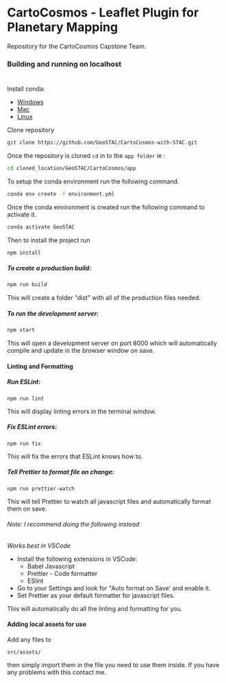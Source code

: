 # CartoCosmos - Leaflet Plugin for Planetary Mapping

Repository for the CartoCosmos Capstone Team.

### Building and running on localhost
#
Install conda:
* [Windows](https://docs.conda.io/projects/conda/en/latest/user-guide/install/windows.html) 
* [Mac](https://docs.conda.io/projects/conda/en/latest/user-guide/install/macos.html)
* [Linux](https://docs.conda.io/projects/conda/en/latest/user-guide/install/macos.html)

Clone repository
```sh
git clone https://github.com/GeoSTAC/CartoCosmos-with-STAC.git
```

Once the repository is cloned ```cd``` in to the ```app folder```
ie :
```sh
cd cloned_location/GeoSTAC/CartoCosmos/app
```
To setup the conda environment run the following command. 

```sh
conda env create -f environment.yml
``` 

Once the conda environment is created run the following command to activate it.

```sh
conda activate GeoSTAC
```

Then to install the project run

```sh
npm install
```

##### To create a production build:

```sh
npm run build
```

This will create a folder "dist" with all of the production files needed.

##### To run the development server:

```sh
npm start
```

This will open a development server on port 8000 which will automatically compile and update in the browser window on save.

#### Linting and Formatting

##### Run ESLint:

```
npm run lint
```

This will display linting errors in the terminal window.

##### Fix ESLint errors:

```
npm run fix
```

This will fix the errors that ESLint knows how to.

##### Tell Prettier to format file on change:

```
npm run prettier-watch
```

This will tell Prettier to watch all javascript files and automatically format them on save.

###### Note: I recommend doing the following instead

_Works best in VSCode_

- Install the following extensions in VSCode:
  - Babel Javascript
  - Prettier - Code formatter
  - ESlint
- Go to your Settings and look for "Auto format on Save' and enable it.
- Set Prettier as your default formatter for javascript files.

This will automatically do all the linting and formatting for you.

#### Adding local assets for use

Add any files to

```
src/assets/
```

then simply import them in the file you need to use them inside. If you have any problems with this contact me.
